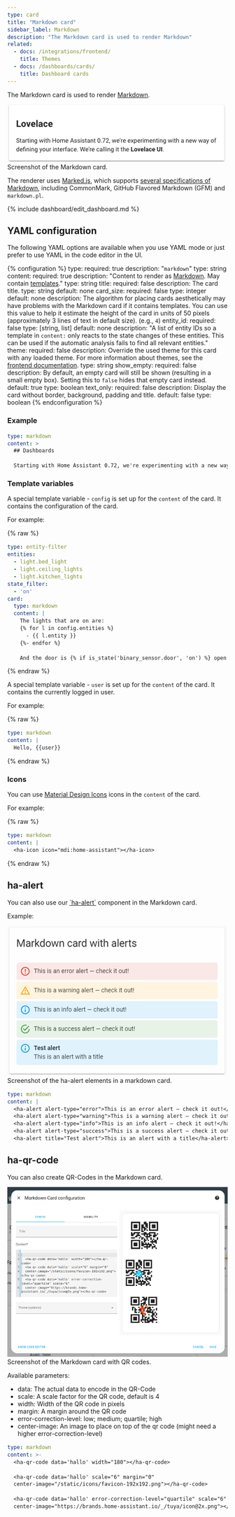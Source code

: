 ```yaml
---
type: card
title: "Markdown card"
sidebar_label: Markdown
description: "The Markdown card is used to render Markdown"
related:
  - docs: /integrations/frontend/
    title: Themes
  - docs: /dashboards/cards/
    title: Dashboard cards
---
```


The Markdown card is used to render [Markdown](https://commonmark.org/help/).

<p class='img'>
<img src='/images/dashboards/markdown.png' alt='Screenshot of the markdown card'>
Screenshot of the Markdown card.
</p>

The renderer uses [Marked.js](https://marked.js.org), which supports [several specifications of Markdown](https://marked.js.org/#specifications), including CommonMark, GitHub Flavored Markdown (GFM) and `markdown.pl`.

{% include dashboard/edit_dashboard.md %}

## YAML configuration

The following YAML options are available when you use YAML mode or just prefer to use YAML in the code editor in the UI.

{% configuration %}
type:
  required: true
  description: "`markdown`"
  type: string
content:
  required: true
  description: "Content to render as [Markdown](https://commonmark.org/help/). May contain [templates](/docs/configuration/templating/)."
  type: string
title:
  required: false
  description: The card title.
  type: string
  default: none
card_size:
  required: false
  type: integer
  default: none
  description: The algorithm for placing cards aesthetically may have problems with the Markdown card if it contains templates. You can use this value to help it estimate the height of the card in units of 50 pixels (approximately 3 lines of text in default size). (e.g., `4`)
entity_id:
  required: false
  type: [string, list]
  default: none
  description: "A list of entity IDs so a template in `content:` only reacts to the state changes of these entities. This can be used if the automatic analysis fails to find all relevant entities."
theme:
  required: false
  description: Override the used theme for this card with any loaded theme. For more information about themes, see the [frontend documentation](/integrations/frontend/).
  type: string
show_empty:
  required: false
  description: By default, an empty card will still be shown (resulting in a small empty box). Setting this to `false` hides that empty card instead.
  default: true
  type: boolean
text_only:
  required: false
  description: Display the card without border, background, padding and title. 
  default: false
  type: boolean
{% endconfiguration %}

### Example

```yaml
type: markdown
content: >
  ## Dashboards

  Starting with Home Assistant 0.72, we're experimenting with a new way of defining your interface.
```

### Template variables

A special template variable - `config` is set up for the `content` of the card. It contains the configuration of the card.

For example:

{% raw %}

```yaml
type: entity-filter
entities:
  - light.bed_light
  - light.ceiling_lights
  - light.kitchen_lights
state_filter:
  - 'on'
card:
  type: markdown
  content: |
    The lights that are on are:
    {% for l in config.entities %}
      - {{ l.entity }}
    {%- endfor %}

    And the door is {% if is_state('binary_sensor.door', 'on') %} open {% else %} closed {% endif %}.
```

{% endraw %}

A special template variable - `user` is set up for the `content` of the card. It contains the currently logged in user.

For example:

{% raw %}

```yaml
type: markdown
content: |
  Hello, {{user}}
```

{% endraw %}

### Icons

You can use [Material Design Icons](https://pictogrammers.com/library/mdi/) icons in the `content` of the card.

For example:

{% raw %}

```yaml
type: markdown
content: |
  <ha-icon icon="mdi:home-assistant"></ha-icon>
```

{% endraw %}

## ha-alert

You can also use our [\`ha-alert\`](https://design.home-assistant.io/#components/ha-alert) component in the Markdown card.

Example:

<p class='img'>
<img src='/images/dashboards/markdown_ha-alert.png' alt='Screenshot of the ha-alert elements in a markdown card'>
Screenshot of the ha-alert elements in a markdown card.
</p>

```yaml
type: markdown
content: |
  <ha-alert alert-type="error">This is an error alert — check it out!</ha-alert>
  <ha-alert alert-type="warning">This is a warning alert — check it out!</ha-alert>
  <ha-alert alert-type="info">This is an info alert — check it out!</ha-alert>
  <ha-alert alert-type="success">This is a success alert — check it out!</ha-alert>
  <ha-alert title="Test alert">This is an alert with a title</ha-alert>
```

## ha-qr-code

You can also create QR-Codes in the Markdown card.

<p class='img'>
<img src='/images/dashboards/markdown_card_qr_code.png' alt='Screenshot of the markdown card with QR codes'>
Screenshot of the Markdown card with QR codes.
</p>

Available parameters:

- data: The actual data to encode in the QR-Code
- scale: A scale factor for the QR code, default is 4
- width: Width of the QR code in pixels
- margin: A margin around the QR code
- error-correction-level: low; medium; quartile; high
- center-image: An image to place on top of the qr code (might need a higher error-correction-level)

```yaml
type: markdown
content: >-
  <ha-qr-code data='hallo' width="180"></ha-qr-code>

  <ha-qr-code data='hallo' scale="6" margin="0"
  center-image="/static/icons/favicon-192x192.png"></ha-qr-code>

  <ha-qr-code data='hallo' error-correction-level="quartile" scale="6"
  center-image="https://brands.home-assistant.io/_/tuya/icon@2x.png"></ha-qr-code>
```

